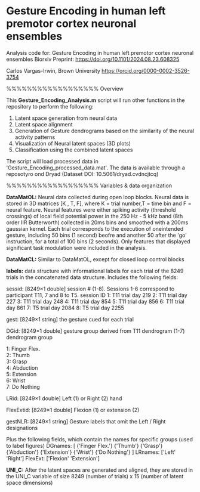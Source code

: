 # Gesture Encoding in human left premotor cortex neuronal ensembles

Analysis code for: Gesture Encoding in human left premotor cortex neuronal ensembles
Biorxiv Preprint: https://doi.org/10.1101/2024.08.23.608325

Carlos Vargas-Irwin, Brown University
https://orcid.org/0000-0002-3526-3754

%%%%%%%%%%%%%%%%%% Overview

This **Gesture_Encoding_Analysis.m** script will run other functions in the repository to perform the following:
1. Latent space generation from neural data
2. Latent space alignment
3. Generation of Gesture dendrograms based on the similarity of the neural activity patterns
4. Visualization of Neural latent spaces (3D plots)
5. Classification using the combined latent spaces

The script will load processed data in 'Gesture_Encoding_processed_data.mat'.
The data is available through a reposotyro ond Dryad (Dataset DOI: 10.5061/dryad.cvdncjtcq)


%%%%%%%%%%%%%%%%%% Variables & data organization

**DataMatOL:** Neural data collected during open loop blocks.
Neural data is stored in 3D matrices [K , T, F], where K = trial number,T = time bin and F = neural feature. 
Neural features were either  spiking activity (threshold crossings) of local field potential power
in the 250 Hz - 5 kHz band (8th order IIR Butterworth) collected in 20ms bins and smoothed with a
200ms gaussian kernel. Each trial corresponds to the execution of oneintended gesture, 
including 50 bins (1 second) beofre and another 50 after the 'go' instruction, for a total of 100 bins (2 seconds). 
Only features that displayed significant task modulation were included in the analysis. 

**DataMatCL:** Similar to DataMatOL, except for closed loop control blocks

**labels:** data structure with informational labels for each trial of the 8249 trials in the concatenated data structure.
Includes the following fields: 

sessid: [8249×1 double]     session # (1-8). Sessions 1-6 correspond to participant T11, 7 and 8 to T5.
    session ID 1: T11 trial day 219
			   2: T11 trial day 227
			   3: T11 trial day 248
			   4: T11 trial day 854
			   5: T11 trial day 856
			   6: T11 trial day 861
			   7: T5 trial day 2084
			   8: T5 trial day 2255
      
gest: [8249×1 string]       the gesture cued for each trial
    
DGid: [8249×1 double]       gesture group derived from T11 dendrogram (1-7) dendrogram group 

1: Finger Flex.    
2: Thumb    
3: Grasp    
4: Abduction   
5: Extension    
6: Wrist  
7: Do Nothing
		     
LRid: [8249×1 double]       Left (1) or Right (2) hand
    
FlexExtid: [8249×1 double]  Flexion (1) or extension (2)

gestNLR: [8249×1 string]    Gesture labels that omit the Left / Right designations
 
Plus the following fields, which contain the names for specific groups (used to label figures)
DGnames: [    {'Finger Flex.'}    {'Thumb'}    {'Grasp'}    {'Abduction'}    {'Extension'}    {'Wrist'}   {'Do Nothing'} ]
LRnames: ['Left'  'Right']
FlexExt: ['Flexion'  'Extension']

**UNI_C:** After the latent spaces are generated and aligned, they are stored in the UNI_C variable
of size 8249 (number of trials) x 15 (number of latent space dimensions)

